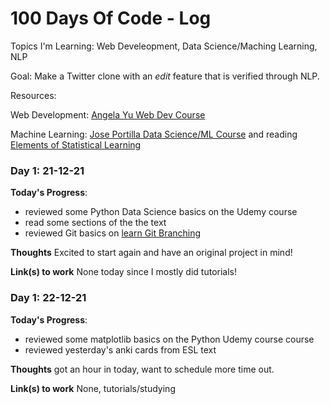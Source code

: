 # 100 Days Of Code - Log

Topics I'm Learning: Web Develeopment, Data Science/Maching Learning, NLP

Goal: Make a Twitter clone with an *edit* feature that is verified through NLP.

Resources:

Web Development: [Angela Yu Web Dev Course](https://www.udemy.com/course/the-complete-web-development-bootcamp/)

Machine Learning: [Jose Portilla Data Science/ML Course](https://www.udemy.com/course/python-for-data-science-and-machine-learning-bootcamp/) and reading [Elements of Statistical Learning](https://hastie.su.domains/ElemStatLearn/)

### Day 1: 21-12-21

**Today's Progress**:

* reviewed some Python Data Science basics on the Udemy course
* read some sections of the the text
* reviewed Git basics on [learn Git Branching](https://learngitbranching.js.org/)

**Thoughts** Excited to start again and have an original project in mind!

**Link(s) to work**
None today since I mostly did tutorials!

### Day 1: 22-12-21

**Today's Progress**:

* reviewed some matplotlib basics on the Python Udemy course course
* reviewed yesterday's anki cards from ESL text

**Thoughts** got an hour in today, want to schedule more time out.

**Link(s) to work**
None, tutorials/studying
